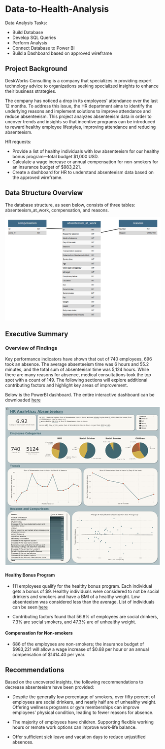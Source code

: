 # Data-to-Health-Analysis
Data Analysis Tasks:
- Build Database
- Develop SQL Queries
- Perform Analysis
- Connect Database to Power BI
- Build a Dashboard based on approved wireframe

## Project Background
DeskWorks Consulting is a company that specializes in providing expert technology advice to organizations seeking specialized insights to enhance their business strategies.

The company has noticed a drop in its employees' attendance over the last 12 months. To address this issue, the HR department aims to identify the underlying reasons and implement solutions to improve attendance and reduce absenteeism. This project analyzes absenteeism data in order to uncover trends and insights so that incentive programs can be introduced to reward healthy employee lifestyles, improving attendance and reducing absenteeism.

HR requests:
- Provide a list of healthy individuals with low absenteeism for our healthy bonus program—total budget $1,000 USD.
- Calculate a wage increase or annual compensation for non-smokers for an insurance budget of $983,221.
- Create a dashboard for HR to understand absenteeism data based on the approved wireframe.

## Data Structure Overview
The database structure, as seen below, consists of three tables: absenteeism_at_work, compensation, and reasons.

![alt text](https://github.com/AlexisSamp/Data-to-Health-Analysis/blob/main/entity_relationship_diagram.PNG)

## Executive Summary
### Overview of Findings
Key performance indicators have shown that out of 740 employees, 696 took an absence. The average absenteeism time was 6 hours and 55.2 minutes, and the total sum of absenteeism time was 5,124 hours. While there are many reasons for absence, medical consultations took the top spot with a count of 149. The following sections will explore additional contributing factors and highlight key areas of improvement.

Below is the PowerBI dashboard. The entire interactive dashboard can be downloaded [here](https://github.com/AlexisSamp/Data-to-Health-Analysis/blob/main/dashboard.pbix)

![alt text](https://github.com/AlexisSamp/Data-to-Health-Analysis/blob/main/dashboard_image.PNG)

#### Healthy Bonus Program
- 111 employees qualify for the healthy bonus program. Each individual gets a bonus of $9. Healthy individuals were considered to not be social drinkers and smokers and have a BMI of a healthy weight. Low absenteeism was considered less than the average. List of individuals can be seen [here](https://github.com/AlexisSamp/Data-to-Health-Analysis/blob/main/list_of_healthiest_employees_for_bonus.csv)

- Contributing factors found that 56.8% of employees are social drinkers, 7.3% are social smokers, and 47.3% are of unhealthy weight.

#### Compensation for Non-smokers
- 686 of the employees are non-smokers; the insurance budget of $983,221 will allow a wage increase of $0.68 per hour or an annual compensation of $1414.40 per year. 

## Recommendations
Based on the uncovered insights, the following recommendations to decrease absenteeism have been provided:

- Despite the generally low percentage of smokers, over fifty percent of employees are social drinkers, and nearly half are of unhealthy weight. Offering wellness programs or gym memberships can improve employees' physical condition, leading to fewer reasons for absence.

- The majority of employees have children. Supporting flexible working hours or remote work options can improve work-life balance.

- Offer sufficient sick leave and vacation days to reduce unjustified absences. 
